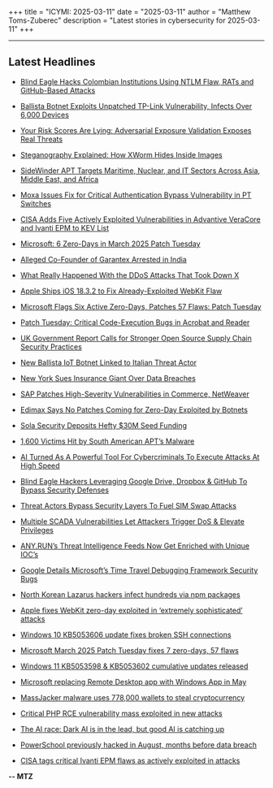 +++
title = "ICYMI: 2025-03-11"
date = "2025-03-11"
author = "Matthew Toms-Zuberec"
description = "Latest stories in cybersecurity for 2025-03-11"
+++

---------------------------------------------------------------------------
## Latest Headlines
- [Blind Eagle Hacks Colombian Institutions Using NTLM Flaw, RATs and GitHub-Based Attacks](https://thehackernews.com/2025/03/blind-eagle-hacks-colombian.html)

- [Ballista Botnet Exploits Unpatched TP-Link Vulnerability, Infects Over 6,000 Devices](https://thehackernews.com/2025/03/ballista-botnet-exploits-unpatched-tp.html)

- [Your Risk Scores Are Lying: Adversarial Exposure Validation Exposes Real Threats](https://thehackernews.com/2025/03/your-risk-scores-are-lying-adversarial.html)

- [Steganography Explained: How XWorm Hides Inside Images](https://thehackernews.com/2025/03/steganography-explained-how-xworm-hides.html)

- [SideWinder APT Targets Maritime, Nuclear, and IT Sectors Across Asia, Middle East, and Africa](https://thehackernews.com/2025/03/sidewinder-apt-targets-maritime-nuclear.html)

- [Moxa Issues Fix for Critical Authentication Bypass Vulnerability in PT Switches](https://thehackernews.com/2025/03/moxa-issues-fix-for-critical.html)

- [CISA Adds Five Actively Exploited Vulnerabilities in Advantive VeraCore and Ivanti EPM to KEV List](https://thehackernews.com/2025/03/cisa-adds-five-actively-exploited.html)

- [Microsoft: 6 Zero-Days in March 2025 Patch Tuesday](https://krebsonsecurity.com/2025/03/microsoft-6-zero-days-in-march-2025-patch-tuesday/)

- [Alleged Co-Founder of Garantex Arrested in India](https://krebsonsecurity.com/2025/03/alleged-co-founder-of-garantex-arrested-in-india/)

- [What Really Happened With the DDoS Attacks That Took Down X](https://www.wired.com/story/x-ddos-attack-march-2025/)

- [Apple Ships iOS 18.3.2 to Fix Already-Exploited WebKit Flaw](https://www.securityweek.com/apple-ships-ios-18-3-2-to-fix-already-exploited-webkit-flaw/)

- [Microsoft Flags Six Active Zero-Days, Patches 57 Flaws: Patch Tuesday](https://www.securityweek.com/patch-tuesday-microsoft-patches-57-flaws-flags-six-active-zero-days/)

- [Patch Tuesday: Critical Code-Execution Bugs in Acrobat and Reader](https://www.securityweek.com/patch-tuesday-critical-code-execution-bugs-in-acrobat-and-reader/)

- [UK Government Report Calls for Stronger Open Source Supply Chain Security Practices](https://www.securityweek.com/uk-government-report-calls-for-stronger-open-source-supply-chain-security-practices/)

- [New Ballista IoT Botnet Linked to Italian Threat Actor](https://www.securityweek.com/new-ballista-iot-botnet-linked-to-italian-threat-actor/)

- [New York Sues Insurance Giant Over Data Breaches](https://www.securityweek.com/new-york-sues-insurance-giant-over-data-breaches/)

- [SAP Patches High-Severity Vulnerabilities in Commerce, NetWeaver](https://www.securityweek.com/sap-patches-high-severity-vulnerabilities-in-commerce-netweaver/)

- [Edimax Says No Patches Coming for Zero-Day Exploited by Botnets](https://www.securityweek.com/edimax-says-no-patches-coming-for-zero-day-exploited-by-botnets/)

- [Sola Security Deposits Hefty $30M Seed Funding](https://www.securityweek.com/sola-security-deposits-hefty-30m-seed-funding/)

- [1,600 Victims Hit by South American APT’s Malware](https://www.securityweek.com/1600-victims-hit-by-south-american-apts-malware/)

- [AI Turned As A Powerful Tool For Cybercriminals To Execute Attacks At High Speed](https://cybersecuritynews.com/ai-turned-as-a-powerful-tool-for-cybercriminals/)

- [Blind Eagle Hackers Leveraging Google Drive, Dropbox & GitHub To Bypass Security Defenses](https://cybersecuritynews.com/blind-eagle-hackers-leveraging-google-drive-dropbox-github/)

- [Threat Actors Bypass Security Layers To Fuel SIM Swap Attacks](https://cybersecuritynews.com/threat-actors-bypass-security-layers-to-fuel-sim-swap/)

- [Multiple SCADA Vulnerabilities Let Attackers Trigger DoS & Elevate Privileges](https://cybersecuritynews.com/multiple-scada-vulnerabilities/)

- [ANY.RUN’s Threat Intelligence Feeds Now Get Enriched with Unique IOC’s](https://cybersecuritynews.com/any-runs-threat-intelligence-feeds-now-get-enriched-with-unique-iocs/)

- [Google Details Microsoft’s Time Travel Debugging Framework Security Bugs](https://cybersecuritynews.com/microsofts-time-travel-debugging-framework-security-bugs/)

- [North Korean Lazarus hackers infect hundreds via npm packages](https://www.bleepingcomputer.com/news/security/north-korean-lazarus-hackers-infect-hundreds-via-npm-packages/)

- [Apple fixes WebKit zero-day exploited in ‘extremely sophisticated’ attacks](https://www.bleepingcomputer.com/news/apple/apple-fixes-webkit-zero-day-exploited-in-extremely-sophisticated-attacks/)

- [Windows 10 KB5053606 update fixes broken SSH connections](https://www.bleepingcomputer.com/news/microsoft/windows-10-kb5053606-update-fixes-broken-ssh-connections/)

- [Microsoft March 2025 Patch Tuesday fixes 7 zero-days, 57 flaws](https://www.bleepingcomputer.com/news/microsoft/microsoft-march-2025-patch-tuesday-fixes-7-zero-days-57-flaws/)

- [Windows 11 KB5053598 & KB5053602 cumulative updates released](https://www.bleepingcomputer.com/news/microsoft/windows-11-kb5053598-and-kb5053602-cumulative-updates-released/)

- [Microsoft replacing Remote Desktop app with Windows App in May](https://www.bleepingcomputer.com/news/microsoft/microsoft-replacing-remote-desktop-app-with-windows-app-in-may/)

- [MassJacker malware uses 778,000 wallets to steal cryptocurrency](https://www.bleepingcomputer.com/news/security/massjacker-malware-uses-778-000-wallets-to-steal-cryptocurrency/)

- [Critical PHP RCE vulnerability mass exploited in new attacks](https://www.bleepingcomputer.com/news/security/critical-php-rce-vulnerability-mass-exploited-in-new-attacks/)

- [The AI race: Dark AI is in the lead, but good AI is catching up](https://www.bleepingcomputer.com/news/security/the-ai-race-dark-ai-is-in-the-lead-but-good-ai-is-catching-up/)

- [PowerSchool previously hacked in August, months before data breach](https://www.bleepingcomputer.com/news/security/powerschool-previously-hacked-in-august-months-before-data-breach/)

- [CISA tags critical Ivanti EPM flaws as actively exploited in attacks](https://www.bleepingcomputer.com/news/security/cisa-tags-critical-ivanti-epm-flaws-as-actively-exploited-in-attacks/)

**-- MTZ**